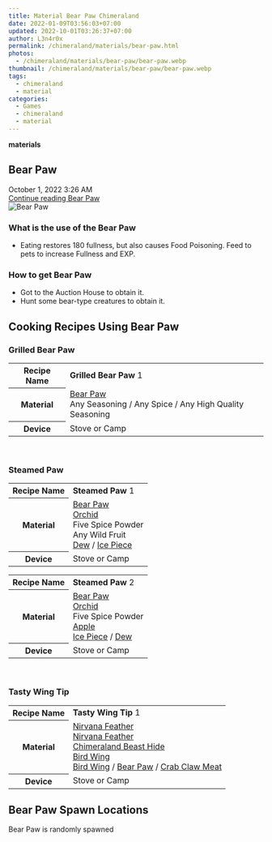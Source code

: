 ```yaml
---
title: Material Bear Paw Chimeraland
date: 2022-01-09T03:56:03+07:00
updated: 2022-10-01T03:26:37+07:00
author: L3n4r0x
permalink: /chimeraland/materials/bear-paw.html
photos:
  - /chimeraland/materials/bear-paw/bear-paw.webp
thumbnail: /chimeraland/materials/bear-paw/bear-paw.webp
tags:
  - chimeraland
  - material
categories:
  - Games
  - chimeraland
  - material
---
```


<section id="bootstrap-wrapper">
  <link
    rel="stylesheet"
    href="https://rawcdn.githack.com/dimaslanjaka/Web-Manajemen/870a349/css/bootstrap-5-3-0-alpha3-wrapper.css"
  />
  <div
    class="row g-0 border rounded overflow-hidden flex-md-row mb-4 shadow-sm position-relative"
  >
    <div class="col p-4 d-flex flex-column position-static">
      <strong class="d-inline-block mb-2 text-success">materials</strong>
      <h2 class="mb-0">Bear Paw</h2>
      <div class="mb-1 text-muted">October 1, 2022 3:26 AM</div>
      <a
        href="/chimeraland/materials/bear-paw.html"
        class="stretched-link d-none text-primary"
        >Continue reading Bear Paw</a
      >
    </div>
    <div class="col-auto d-none d-lg-block">
      <img src="/chimeraland/materials/bear-paw/bear-paw.webp" alt="Bear Paw" />
    </div>
  </div>
  <div class="row">
    <div class="col-lg-6 col-12 mb-2">
      <div class="card bg-dark text-light">
        <div class="card-body">
          <h3 class="card-title">What is the use of the Bear Paw</h3>
          <div class="card-text">
            <ul>
              <li>
                Eating restores 180 fullness, but also causes Food Poisoning.
                Feed to pets to increase Fullness and EXP.
              </li>
            </ul>
          </div>
        </div>
      </div>
    </div>
    <div class="col-lg-6 col-12 mb-2">
      <div class="card bg-dark text-light">
        <div class="card-body">
          <h3 class="card-title">How to get Bear Paw</h3>
          <div class="card-text">
            <ul>
              <li>Got to the Auction House to obtain it.</li>
              <li>Hunt some bear-type creatures to obtain it.</li>
            </ul>
          </div>
        </div>
      </div>
    </div>
    <div class="col-12 mb-2">
      <h2 id="cookable">Cooking Recipes Using Bear Paw</h2>
      <div id="recipe-grilled-bear-paw">
        <h3 id="item-grilled-bear-paw">Grilled Bear Paw</h3>
        <div class="mb-2">
          <table class="table">
            <tr>
              <th>Recipe Name</th>
              <td><b>Grilled Bear Paw</b> 1</td>
            </tr>
            <tr>
              <th>Material</th>
              <td>
                <a
                  class="text-decoration-none text-primary"
                  href="/chimeraland/materials/bear-paw.html"
                  >Bear Paw</a
                ><br />Any Seasoning<span> / </span>Any Spice<span> / </span>Any
                High Quality Seasoning
              </td>
            </tr>
            <tr>
              <th>Device</th>
              <td>Stove or Camp</td>
            </tr>
          </table>
        </div>
      </div>
      <br />
      <div id="recipe-steamed-paw">
        <h3 id="item-steamed-paw">Steamed Paw</h3>
        <div class="mb-2">
          <table class="table">
            <tr>
              <th>Recipe Name</th>
              <td><b>Steamed Paw</b> 1</td>
            </tr>
            <tr>
              <th>Material</th>
              <td>
                <a
                  class="text-decoration-none text-primary"
                  href="/chimeraland/materials/bear-paw.html"
                  >Bear Paw</a
                ><br /><a
                  class="text-decoration-none text-primary"
                  href="/chimeraland/materials/orchid.html"
                  >Orchid</a
                ><br />Five Spice Powder<br />Any Wild Fruit<br /><a
                  class="text-decoration-none text-primary"
                  href="/chimeraland/materials/dew.html"
                  >Dew</a
                ><span> / </span
                ><a
                  class="text-decoration-none text-primary"
                  href="/chimeraland/materials/ice-piece.html"
                  >Ice Piece</a
                >
              </td>
            </tr>
            <tr>
              <th>Device</th>
              <td>Stove or Camp</td>
            </tr>
          </table>
        </div>
        <div class="mb-2">
          <table class="table">
            <tr>
              <th>Recipe Name</th>
              <td><b>Steamed Paw</b> 2</td>
            </tr>
            <tr>
              <th>Material</th>
              <td>
                <a
                  class="text-decoration-none text-primary"
                  href="/chimeraland/materials/bear-paw.html"
                  >Bear Paw</a
                ><br /><a
                  class="text-decoration-none text-primary"
                  href="/chimeraland/materials/orchid.html"
                  >Orchid</a
                ><br />Five Spice Powder<br /><a
                  class="text-decoration-none text-primary"
                  href="/chimeraland/materials/apple.html"
                  >Apple</a
                ><br /><a
                  class="text-decoration-none text-primary"
                  href="/chimeraland/materials/ice-piece.html"
                  >Ice Piece</a
                ><span> / </span
                ><a
                  class="text-decoration-none text-primary"
                  href="/chimeraland/materials/dew.html"
                  >Dew</a
                >
              </td>
            </tr>
            <tr>
              <th>Device</th>
              <td>Stove or Camp</td>
            </tr>
          </table>
        </div>
      </div>
      <br />
      <div id="recipe-tasty-wing-tip">
        <h3 id="item-tasty-wing-tip">Tasty Wing Tip</h3>
        <div class="mb-2">
          <table class="table">
            <tr>
              <th>Recipe Name</th>
              <td><b>Tasty Wing Tip</b> 1</td>
            </tr>
            <tr>
              <th>Material</th>
              <td>
                <a
                  class="text-decoration-none text-primary"
                  href="/chimeraland/materials/nirvana-feather.html"
                  >Nirvana Feather</a
                ><br /><a
                  class="text-decoration-none text-primary"
                  href="/chimeraland/materials/nirvana-feather.html"
                  >Nirvana Feather</a
                ><br /><a
                  class="text-decoration-none text-primary"
                  href="/chimeraland/materials/chimeraland-beast-hide.html"
                  >Chimeraland Beast Hide</a
                ><br /><a
                  class="text-decoration-none text-primary"
                  href="/chimeraland/materials/bird-wing.html"
                  >Bird Wing</a
                ><br /><a
                  class="text-decoration-none text-primary"
                  href="/chimeraland/materials/bird-wing.html"
                  >Bird Wing</a
                ><span> / </span
                ><a
                  class="text-decoration-none text-primary"
                  href="/chimeraland/materials/bear-paw.html"
                  >Bear Paw</a
                ><span> / </span
                ><a
                  class="text-decoration-none text-primary"
                  href="/chimeraland/materials/crab-claw-meat.html"
                  >Crab Claw Meat</a
                >
              </td>
            </tr>
            <tr>
              <th>Device</th>
              <td>Stove or Camp</td>
            </tr>
          </table>
        </div>
      </div>
    </div>
    <div class="col-12 mb-2">
      <h2>Bear Paw Spawn Locations</h2>
      <p>Bear Paw is randomly spawned</p>
    </div>
  </div>
</section>